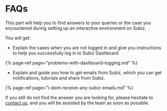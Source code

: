 # FAQs

This part will help you to find answers to your queries or the case you encountered during setting up an interactive environment on Subiz.

You will get:

* Explain the cases when you are not logged in and give you instructions to help you successfully log in to Subiz Dashboard

{% page-ref page="problems-with-dashboard-logging.md" %}

* Explain and guide you how to get emails from Subiz, which you can get notifications, tutorials and share from Subiz.

{% page-ref page="i-dont-receive-any-subiz-emails.md" %}

If you still do not find the answer you are looking for, please hesitate to [contact us](https://subiz.com/contact.html), and you will be assisted by the team as soon as possible.  


